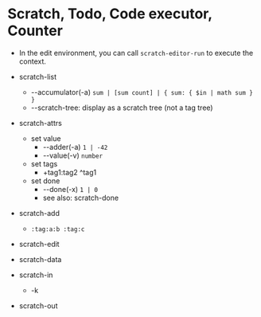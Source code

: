 # Scratch, Todo, Code executor, Counter

- In the edit environment, you can call `scratch-editor-run` to execute the context.
- scratch-list
    - --accumulator(-a) `sum | [sum count] | { sum: { $in | math sum } }`
    - --scratch-tree: display as a scratch tree (not a tag tree)
- scratch-attrs
    - set value
        - --adder(-a) `1 | -42`
        - --value(-v) `number`
    - set tags
        - +tag1:tag2 ^tag1
    - set done
        - --done(-x) `1 | 0`
        - see also: scratch-done
- scratch-add
    - `:tag:a:b :tag:c`
- scratch-edit
- scratch-data

- scratch-in
    - -k <kind>
- scratch-out
